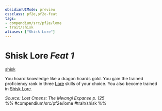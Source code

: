 ```yaml
---
obsidianUIMode: preview
cssclass: pf2e,pf2e-feat
tags:
- compendium/src/pf2e/lome
- trait/shisk
aliases: ["Shisk Lore"]
---
```

# Shisk Lore  *Feat 1*  
[shisk](../../rules/traits/shisk-lome.md)  


You hoard knowledge like a dragon hoards gold. You gain the trained proficiency rank in three [Lore](../skills.md#Lore) skills of your choice. You also become trained in [Shisk Lore](../skills.md#Lore).

*Source: Lost Omens: The Mwangi Expanse p. 125*  
%% #compendium/src/pf2e/lome #trait/shisk %%